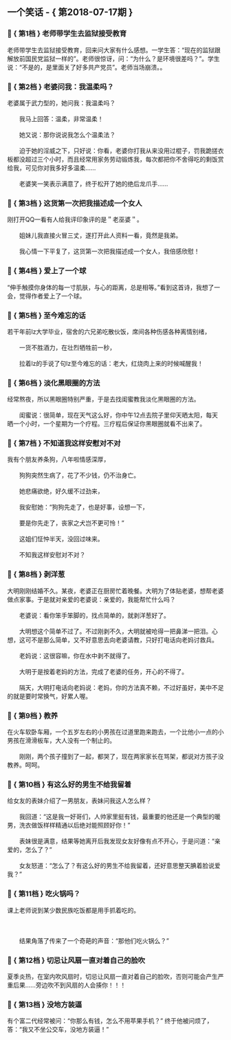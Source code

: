 ## 一个笑话 - { 第2018-07-17期 }
</hr>

### :jack_o_lantern: { 第1档 } 老师带学生去监狱接受教育
老师带学生去监狱接受教育，回来问大家有什么感想。一学生答：“现在的监狱跟解放前国民党监狱一样的”。老师很惊讶，问：“为什么？是环境很差吗？”。学生说：“不是的，是里面关了好多共产党员”。老师当场崩溃。。


### :jack_o_lantern: { 第2档 } 老婆问我：我温柔吗？
老婆属于武力型的，她问我：我温柔吗？<br/><br/>　　我马上回答：温柔，非常温柔！<br/><br/>　　她又说：那你说说我怎么个温柔法？<br/><br/>　　迫于她的淫威之下，只好说：你看，老婆你打我从来没用过棍子，罚我跪搓衣板都没超过三个小时，而且经常用家务劳动锻炼我，每次都把你不舍得吃的剩饭赏给我，可见你对我多好多温柔……<br/><br/>　　老婆笑一笑表示满意了，终于松开了她的绝后龙爪手……


### :jack_o_lantern: { 第3档 } 这货第一次把我描述成一个女人
刚打开QQ一看有人给我评印象评的是＂老巫婆＂。<br/><br/>　　姐妹儿我直接火冒三丈，遂打开此人资料一看，竟然是我弟。<br/><br/>　　我心情一下平复了，这货第一次把我描述成一个女人，我倍感欣慰！


### :jack_o_lantern: { 第4档 } 爱上了一个球
“伸手触摸你身体的每一寸肌肤，与心的距离，总是相等。”看到这首诗，我想了一会，觉得作者爱上了一个球。


### :jack_o_lantern: { 第5档 } 至今难忘的话
若干年前lz大学毕业，宿舍的六兄弟吃散伙饭，席间各种伤感各种离情别绪，<br/><br/>　　一货不胜酒力，在壮烈牺牲前一秒，<br/><br/>　　拉着lz的手说了句lz至今难忘的话：老大，红烧肉上来的时候喊醒我！


### :jack_o_lantern: { 第6档 } 淡化黑眼圈的方法
经常熬夜，所以黑眼圈特别严重，于是去找闺蜜教我淡化黑眼圈的方法。<br/><br/>　　闺蜜说：很简单，现在天气这么好，你中午12点去院子里仰天晒太阳，每天晒一个小时，一个星期为一个疗程。三疗程后保证你黑眼圈就看不出来了。


### :jack_o_lantern: { 第7档 } 不知道我这样安慰对不对
我有个朋友养条狗，八年啦情感深厚，<br/><br/>　　狗狗突然生病了，花了不少钱，仍不治身亡。<br/><br/>　　她悲痛欲绝，好久缓不过劲来，<br/><br/>　　我安慰她：“狗狗先走了，也是好事，设想一下，<br/><br/>　　要是你先走了，丧家之犬岂不更可怜！”<br/><br/>　　这姐们怔忡半天，没回过味来。<br/><br/>　　不知我这样安慰对不对？


### :jack_o_lantern: { 第8档 } 剥洋葱
大明刚刚结婚不久。某夜，老婆正在厨房忙着晚餐。大明为了体贴老婆，想帮老婆做点家事。于是就对亲爱的老婆说：亲爱的，我能帮忙什么吗？<br/><br/>　　老婆说：看你笨手笨脚的，找点简单的，就剥洋葱好了。<br/><br/>　　大明想这个简单不过了。不过刚剥不久，大明就被呛得一把鼻涕一把泪。心想，这可不是那么简单，又不好意思去向老婆请教，只好打电话向老妈讨救兵。<br/><br/>　　老妈说：这很容嘛，你在水中剥不就得了。<br/><br/>　　大明于是按着老妈的方法，完成了老婆的任务，开心的不得了。<br/><br/>　　隔天，大明打电话向老妈说：老妈，你的方法真不赖，不过好虽好，美中不足的就是要时常换气，好累人喔。


### :jack_o_lantern: { 第9档 } 教养
在火车软卧车厢，一个五岁左右的小男孩在过道里跑来跑去，一个比他小一点的小男孩在滑滑板车，大人没有一个制止的。<br/><br/>　　刚刚，两个孩子撞到了一起，都哭了，现在两家家长在骂架，都说对方孩子没教养。呵呵。


### :jack_o_lantern: { 第10档 } 有这么好的男生不给我留着
给女友的表妹介绍了一男朋友，表妹问我这人怎么样？<br/><br/>　　我回道：“这是我一好哥们，人帅家里挺有钱，最重要的他还是一个典型的暖男，洗衣做饭样样精通以后绝对能照顾好你！”<br/><br/>　　表妹很是满意，结果等她离开后我发现女友好像有点不开心，于是问道：“亲爱的，怎么了？”<br/><br/>　　女友怒道：“怎么了？有这么好的男生不给我留着，还好意思整天腆着脸说爱我？”


### :jack_o_lantern: { 第11档 } 吃火锅吗？
课上老师说到某少数民族吃饭都是用手抓着吃的。<br/><br/><br/><br/>　　结果角落了传来了一个奇葩的声音：“那他们吃火锅么？”


### :jack_o_lantern: { 第12档 } 切忌让风扇一直对着自己的脸吹
夏季炎热，在室内吹风扇时，切忌让风扇一直对着自己的脸吹，否则可能会产生严重后果……旁边吹不到风扇的人会揍你！！！


### :jack_o_lantern: { 第13档 } 没地方装逼
有个富二代经常被问：“你那么有钱，怎么不用苹果手机？” 终于他被问烦了，答：“我又不坐公交车，没地方装逼！”

